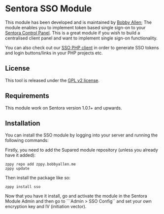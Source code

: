 # Sentora SSO Module

This module has been developed and is maintained by [Bobby Allen](http://bobbyallen.me); The module enables you to implement token based single sign-on to your [Sentora Control Panel](http://sentora.org). This is a great module if you wish to build a centralised client panel and want to implement single sign-on functionality.

You can also check out our [SSO PHP client](https://github.com/bobsta63/sentora-sso-client) in order to generate SSO tokens and login buttons/links in your PHP projects etc.

## License

This tool is released under the [GPL v2 license](LICENSE).

## Requirements

This module work on Sentora version 1.0.1+ and upwards.

## Installation

You can install the SSO module by logging into your server and running the following commands:

Firstly, you need to add the Supared module repository (unless you already have it added):

```
zppy repo add zppy.bobbyallen.me
zppy update
```

Then install the package like so:

```
zppy install sso
```

Now that you have it install, go and activate the module in the Sentora Module Admin and then go to ```Admin > SSO Config`` and set your own encryption key and IV (initiation vector).
